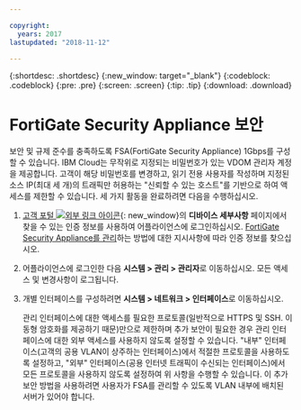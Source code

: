 ```yaml
---

copyright:
  years: 2017
lastupdated: "2018-11-12"

---
```


{:shortdesc: .shortdesc}
{:new_window: target="_blank"}
{:codeblock: .codeblock}
{:pre: .pre}
{:screen: .screen}
{:tip: .tip}
{:download: .download}

# FortiGate Security Appliance 보안

보안 및 규제 준수를 충족하도록 FSA(FortiGate Security Appliance) 1Gbps를 구성할 수 있습니다. IBM Cloud는 무작위로 지정되는 비밀번호가 있는 VDOM 관리자 계정을 제공합니다. 고객이 해당 비밀번호를 변경하고, 읽기 전용 사용자를 작성하며 지정된 소스 IP(최대 세 개)의 트래픽만 허용하는 "신뢰할 수 있는 호스트"를 기반으로 하여 액세스를 제한할 수 있습니다. 세 가지 활동을 완료하려면 다음을 수행하십시오.

1. [고객 포털 ![외부 링크 아이콘](../../icons/launch-glyph.svg "외부 링크 아이콘")](https://control.softlayer.com/){: new_window}의 **디바이스 세부사항** 페이지에서 찾을 수 있는 인증 정보를 사용하여 어플라이언스에 로그인하십시오. [FortiGate Security Appliance를 관리](managing-fsa.html)하는 방법에 대한 지시사항에 따라 인증 정보를 찾으십시오.
2. 어플라이언스에 로그인한 다음 **시스템 > 관리 > 관리자**로 이동하십시오. 모든 액세스 및 변경사항이 로그됩니다.
3. 개별 인터페이스를 구성하려면 **시스템 > 네트워크 > 인터페이스**로 이동하십시오.

    관리 인터페이스에 대한 액세스를 필요한 프로토콜(일반적으로 HTTPS 및 SSH. 이동형 암호화를 제공하기 때문)만으로 제한하며 추가 보안이 필요한 경우 관리 인터페이스에 대한 외부 액세스를 사용하지 않도록 설정할 수 있습니다. "내부" 인터페이스(고객의 공용 VLAN이 상주하는 인터페이스)에서 적절한 프로토콜을 사용하도록 설정하고, "외부" 인터페이스(공용 인터넷 트래픽이 수신되는 인터페이스)에서 모든 프로토콜을 사용하지 않도록 설정하여 위 사항을 수행할 수 있습니다. 이 추가 보안 방법을 사용하려면 사용자가 FSA를 관리할 수 있도록 VLAN 내부에 배치된 서버가 있어야 합니다. 

